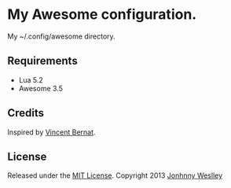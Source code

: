 # My Awesome configuration.

My ~/.config/awesome directory.

## Requirements

* Lua 5.2
* Awesome 3.5


## Credits

Inspired by [Vincent Bernat](http://vincent.bernat.im/en/blog/2012-awesome-wm.html).


## License

Released under the [MIT License](http://www.opensource.org/licenses/MIT). Copyright 2013 [Jonhnny Weslley](<http://www.jonhnnyweslley.net>)
